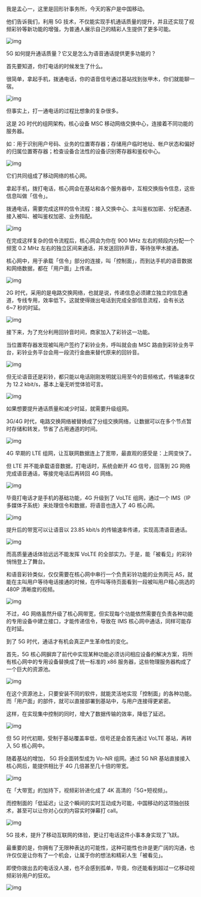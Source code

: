 我是孟心一，这里是回形针事务所，今天的客户是中国移动。



他们告诉我们，利用 5G 技术，不仅能实现手机通话质量的提升，并且还实现了视频彩铃等新功能的增强，为普通人展示自己的精彩人生提供了更多可能。



![img](https://mmbiz.qpic.cn/mmbiz_jpg/SlOqFKqEO4G9RJAYfm5V3OicmFdicicEdeibhG6sHNNjr5uCR7Hc8b8HtK9qsibLU7d5EmTGfFIicibIMjrjpItz018MQ/640?wx_fmt=jpeg)



5G 如何提升通话质量？它又是怎么为语音通话提供更多功能的？



首先要知道，你打电话的时候发生了什么。



很简单，拿起手机，拨通电话，你的语音信号通过基站找到张甲木，你们就能聊一宿。



![img](https://mmbiz.qpic.cn/mmbiz_gif/SlOqFKqEO4G9RJAYfm5V3OicmFdicicEdeibwpOYzxuXjADo4B7ibVv810B7tlG5d5hrFpUgGVUlvdgR3mcmKdWaWSA/640?wx_fmt=gif)



但事实上，打一通电话的过程比想象的复杂很多。



这是 2G 时代的组网架构，核心设备 MSC 移动网络交换中心，连接着不同功能的服务器。



如：用于识别用户号码、业务的位置寄存器；存储用户临时地址、帐户状态和偏好的归属位置寄存器；检查设备合法性的设备识别寄存器和鉴权中心。



![img](https://mmbiz.qpic.cn/mmbiz_jpg/SlOqFKqEO4G9RJAYfm5V3OicmFdicicEdeibMhOruK4Kawa61vJSezCl7aZI8DfcHCbU5a2d7RIbPoB6kSab9VraHA/640?wx_fmt=jpeg)



它们共同组成了移动网络的核心网。



拿起手机，拨打电话，核心网会在基站和各个服务器中，互相交换指令信息，这些信息叫做「信令」。



拨通电话，需要完成这样的信令流程：接入交换中心、主叫鉴权加密、分配通道、接入被叫、被叫鉴权加密、业务指配。



![img](https://mmbiz.qpic.cn/mmbiz_gif/SlOqFKqEO4G9RJAYfm5V3OicmFdicicEdeibnYh1soR0zGLQCzNJEHf38xkSsBSniaNibAsTLmoUXymuPeiaUt2fIa0NA/640?wx_fmt=gif)



在完成这样复杂的信令流程后，核心网会为你在 900 MHz 左右的频段内分配一个频宽 0.2 MHz 左右的独立区间来通话，并发送回铃声音，等待张甲木接通。



核心网中，用于承载「信令」部分的连接，叫「控制面」，而到达手机的语音数据和网络数据，都在「用户面」上传递。



![img](https://mmbiz.qpic.cn/mmbiz_jpg/SlOqFKqEO4G9RJAYfm5V3OicmFdicicEdeibpjaPfadjQShkP1gLb1VcMJaLalMU37lNagxpR3uML5Uyg86P13CicCA/640?wx_fmt=jpeg)



2G 时代，采用的是电路交换网络，也就是说，传递信息必须建立独立的信息通道，专线专用，效率低下。这就使得拨出电话到完成全部信息流程，会有长达 6~7 秒的时延。



![img](https://mmbiz.qpic.cn/mmbiz_gif/SlOqFKqEO4G9RJAYfm5V3OicmFdicicEdeibMevjAsbXPEht3dPvqsfNSibzGbNpibahZcunVcAyIicpqy2hOias2N6vqA/640?wx_fmt=gif)



接下来，为了充分利用回铃音时间，商家加入了彩铃这一功能。



当位置寄存器发现被叫用户签约了彩铃业务，呼叫就会由 MSC 路由到彩铃业务平台，彩铃业务平台会用一段流行金曲来替代原来的回铃音。



![img](https://mmbiz.qpic.cn/mmbiz_gif/SlOqFKqEO4G9RJAYfm5V3OicmFdicicEdeibZ14pSn7Iv2s22c9BxT9JrGOnbMQfOibzURhFHicxKJLMlicnticJbULSFQ/640?wx_fmt=gif)



但无论语音还是彩铃，都只能以电话刚刚发明就沿用至今的音频格式，传输速率仅为 12.2 kbit/s，基本上毫无听觉体验可言。



![img](https://mmbiz.qpic.cn/mmbiz_jpg/SlOqFKqEO4G9RJAYfm5V3OicmFdicicEdeibyMjfGSBTuibwYbxCHHzPiaP7nPys8bxUKyq1DibyPkAjGFQE9XRVdZ7TQ/640?wx_fmt=jpeg)



如果想要提升通话质量和减少时延，就需要升级组网。



3G/4G 时代，电路交换网络被替换成了分组交换网络，让数据可以在多个节点暂时存储和转发，节省了占用通道的时间。



![img](https://mmbiz.qpic.cn/mmbiz_gif/SlOqFKqEO4G9RJAYfm5V3OicmFdicicEdeibILu1VWmzzyvJTicic4f6eDfr7LZgwewS4Iv1IxNbmW53wgQOHiaOKw46w/640?wx_fmt=gif)



4G 早期的 LTE 组网，让互联网数据连上了宽带，最直观的感受是：上网变快了。



但 LTE 并不能承载语音数据，打电话时，系统会断开 4G 信号，回落到 2G 网络完成语音通话，等接完电话后再转回 4G 网络。



![img](https://mmbiz.qpic.cn/mmbiz_jpg/SlOqFKqEO4G9RJAYfm5V3OicmFdicicEdeibEl1PWL0uueCcIF0XOWvOEfNibWAQkYV3FlhiakXl22LicmB5san4h2U8g/640?wx_fmt=jpeg)



毕竟打电话才是手机的基础功能，4G 升级到了 VoLTE 组网，通过一个 IMS（IP 多媒体子系统）来处理信令和数据，将语音也连入了 4G 核心网。



![img](https://mmbiz.qpic.cn/mmbiz_jpg/SlOqFKqEO4G9RJAYfm5V3OicmFdicicEdeibOl1icKkmjaW4ONK0ucTmiaiaCo6ib8hX9Ooa4tg54DcV4KfwSn3rUe82AA/640?wx_fmt=jpeg)



提升后的带宽可以让语音以 23.85 kbit/s 的传输速率传递，实现高清语音通话。



![img](https://mmbiz.qpic.cn/mmbiz_jpg/SlOqFKqEO4G9RJAYfm5V3OicmFdicicEdeib8Qfewc8H9Uke5LTFbialf6hqqLOg9gpd0Chibia1Fr6Ml1LAPhxOoOQow/640?wx_fmt=jpeg)



而高质量通话体验远远不能发挥 VoLTE 的全部实力。于是，能「被看见」的彩铃悄悄登上了舞台。



和语音彩铃类似，仅仅需要在核心网中串行一个负责彩铃功能的业务网元 AS，就能在主叫用户等待电话接通的时候，在呼叫等待页面看到一段被叫用户精心挑选的 480P 清晰度的视频。



![img](https://mmbiz.qpic.cn/mmbiz_jpg/SlOqFKqEO4G9RJAYfm5V3OicmFdicicEdeibHicV5M3g8bPfTLFtUuUAwHUAsJgqTEukf13BEVCKGuWcsSSGmlq5UmQ/640?wx_fmt=jpeg)



不过，4G 网络虽然升级了核心网带宽，但实现每个功能依然需要在负责各种功能的专用设备中建立接口，才能传递信令，导致在 IMS 核心网中通话，同样可能存在时延。



到了 5G 时代，通话才有机会真正产生革命性的变化。



首先，5G 核心网摒弃了前代中实现某种功能必须访问相应设备的解决方案，将所有核心网中的专用设备替换成了统一标准的 x86 服务器，这些物理服务器构成了一个巨大的资源池。



![img](https://mmbiz.qpic.cn/mmbiz_jpg/SlOqFKqEO4G9RJAYfm5V3OicmFdicicEdeibL1XEaWRlJyJN6h5JDiaUWp6OfroMxka3pffSBBnSRpNsicT4kXSGn25w/640?wx_fmt=jpeg)



在这个资源池上，只要安装不同的软件，就能灵活地实现「控制面」的各种功能。而「用户面」的部件，就可以直接部署到基站中，与用户连接得更紧密。



这样，在实现集中控制的同时，增大了数据传输的效率，降低了延迟。



![img](https://mmbiz.qpic.cn/mmbiz_jpg/SlOqFKqEO4G9RJAYfm5V3OicmFdicicEdeibnYG59hAeRy5hibHLdHUlaLZ5ub9geGrpflBBhXzYetgQh9MX8qciaAgw/640?wx_fmt=jpeg)



但 5G 时代初期，受制于基站覆盖率低，信号还是会首先通过 VoLTE 基站，再转入 5G 核心网中。 



随着基站的增加， 5G 将全面转型成为 Vo-NR 组网。通过 5G NR 基站直接接入核心网后，能提供相比于 4G 几倍甚至几十倍的带宽。



![img](https://mmbiz.qpic.cn/mmbiz_jpg/SlOqFKqEO4G9RJAYfm5V3OicmFdicicEdeibvc6l34icqmpp4ibFxwicWRNtiaBZHH3qMZxkEBh0gt6KqjiaEIE9klzw5ew/640?wx_fmt=jpeg)



在「大带宽」的加持下，视频彩铃进化成了 4K 高清的「5G+短视频」。



而控制面的「低延迟」让这个瞬间的实时互动成为可能，中国移动的这项独创技术，甚至可以让你对心仪的内容实时弹幕打 call。



![img](https://mmbiz.qpic.cn/mmbiz_gif/SlOqFKqEO4G9RJAYfm5V3OicmFdicicEdeibBAX1PDyF16T41De9DHLYzlhp5lgvW8YbxJWXcubaOnkC6CPZL3C50g/640?wx_fmt=gif)



5G 技术，提升了移动互联网的体验，更让打电话这件小事本身实现了飞跃。



最重要的是，你拥有了无限种表达的可能性，这种可能性也许是更广阔的沟通，也许仅仅是让你有了一个机会，让属于你的想法和精彩人生「被看见」。



即使你拨出去的电话没人接，也不会感到孤单，毕竟，你还能看到超过一亿移动视频彩铃用户的狂欢。



![img](https://mmbiz.qpic.cn/mmbiz_gif/SlOqFKqEO4G9RJAYfm5V3OicmFdicicEdeibMx7oV48JvvAVIl14ct4q8Cs12axbt28lKzZCGGiaqyU9DBA7jT7pv2w/640?wx_fmt=gif)